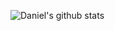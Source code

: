 ![Daniel's github stats](https://github-readme-stats.vercel.app/api?username=iPzard&count_private=true&show_icons=true&hide=stars&theme=dark)
